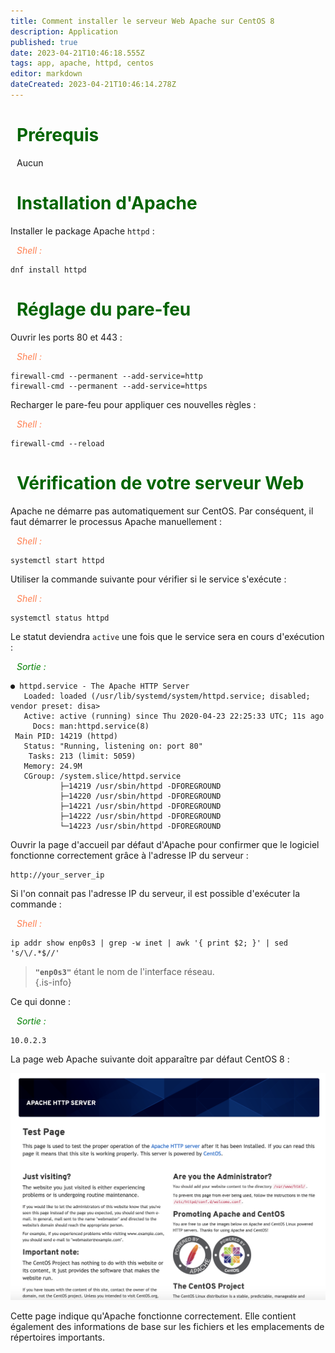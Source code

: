 ```yaml
---
title: Comment installer le serveur Web Apache sur CentOS 8
description: Application
published: true
date: 2023-04-21T10:46:18.555Z
tags: app, apache, httpd, centos
editor: markdown
dateCreated: 2023-04-21T10:46:14.278Z
---
```


# <span style="color:darkgreen;"><i class="fas fa-caret-right" style="margin-right:10px;"></i>Prérequis

<i class="fas fa-check" style="color:green;margin-right:10px;"></i>Aucun

# <span style="color:darkgreen;"><i class="fas fa-caret-right" style="margin-right:10px;"></i>Installation d'Apache


Installer le package Apache `httpd` :

<span style="color:coral;"><i class="fas fa-laptop-code" style="margin-right:10px;"></i>_Shell :_</span>  
  
```shell
dnf install httpd
```


# <span style="color:darkgreen;"><i class="fas fa-caret-right" style="margin-right:10px;"></i>Réglage du pare-feu

Ouvrir les ports 80 et 443 :

<span style="color:coral;"><i class="fas fa-laptop-code" style="margin-right:10px;"></i>_Shell :_</span>  
  
```shell
firewall-cmd --permanent --add-service=http
firewall-cmd --permanent --add-service=https
```
 
Recharger le pare-feu pour appliquer ces nouvelles règles :

<span style="color:coral;"><i class="fas fa-laptop-code" style="margin-right:10px;"></i>_Shell :_</span>

```shell
firewall-cmd --reload
```

# <span style="color:darkgreen;"><i class="fas fa-caret-right" style="margin-right:10px;"></i>Vérification de votre serveur Web

Apache ne démarre pas automatiquement sur CentOS. Par conséquent, il faut démarrer le processus Apache manuellement :

<span style="color:coral;"><i class="fas fa-laptop-code" style="margin-right:10px;"></i>_Shell :_</span>  
  
```shell
systemctl start httpd
```
 
Utiliser la commande suivante pour vérifier si le service s'exécute :

<span style="color:coral;"><i class="fas fa-laptop-code" style="margin-right:10px;"></i>_Shell :_</span>

```shell
systemctl status httpd
```
 
Le statut deviendra `active` une fois que le service sera en cours d'exécution :

<span style="color:green;"><i class="fas fa-desktop" style="margin-right:10px;"></i>_Sortie :_</span>  
  
```shell
● httpd.service - The Apache HTTP Server
   Loaded: loaded (/usr/lib/systemd/system/httpd.service; disabled; vendor preset: disa>
   Active: active (running) since Thu 2020-04-23 22:25:33 UTC; 11s ago
     Docs: man:httpd.service(8)
 Main PID: 14219 (httpd)
   Status: "Running, listening on: port 80"
    Tasks: 213 (limit: 5059)
   Memory: 24.9M
   CGroup: /system.slice/httpd.service
           ├─14219 /usr/sbin/httpd -DFOREGROUND
           ├─14220 /usr/sbin/httpd -DFOREGROUND
           ├─14221 /usr/sbin/httpd -DFOREGROUND
           ├─14222 /usr/sbin/httpd -DFOREGROUND
           └─14223 /usr/sbin/httpd -DFOREGROUND

```

Ouvrir la page d'accueil par défaut d'Apache pour confirmer que le logiciel fonctionne correctement grâce à l'adresse IP du serveur :

```
http://your_server_ip
```

Si l'on connait pas l'adresse IP du serveur, il est possible d'exécuter la commande :

<span style="color:coral;"><i class="fas fa-laptop-code" style="margin-right:10px;"></i>_Shell :_</span>  
  
```shell
ip addr show enp0s3 | grep -w inet | awk '{ print $2; }' | sed 's/\/.*$//'
```

> **`"enp0s3"`** étant le nom de l'interface réseau.  
{.is-info}

  
Ce qui donne :

<span style="color:green;"><i class="fas fa-desktop" style="margin-right:10px;"></i>_Sortie :_</span> 

```
10.0.2.3
```

La page web Apache suivante doit apparaître par défaut CentOS 8 :

![apache_http_server_centos8.png](../images/apps/apache_http_server/apache_http_server_centos8.png ':size=x500')

Cette page indique qu'Apache fonctionne correctement. Elle contient également des informations de base sur les fichiers et les emplacements de répertoires importants.

